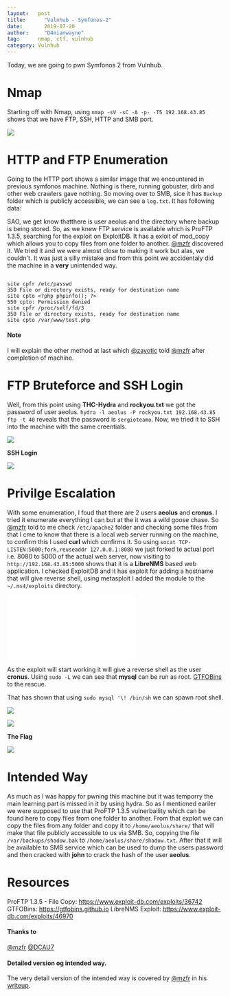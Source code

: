 ```yaml
---
layout:   post
title:      "Vulnhub - Symfonos-2"
date:       2019-07-20
author:     "D4mianwayne"
tag:      nmap, ctf, vulnhub
category: Vulnhub
---
```


Today, we are going to pwn Symfonos 2 from Vulnhub.

# Nmap

Starting off with Nmap, using `nmap -sV -sC -A -p- -T5 192.168.43.85` shows that we have FTP, SSH, HTTP and SMB port. 

![](/img/symfonos2/nmap.png)

# HTTP and FTP Enumeration

Going to the HTTP port shows a similar image that we encountered in previous symfonos machine. Nothing is there, running gobuster, dirb and other web crawlers gave nothing. So moving over to SMB, sice it has `Backup` folder which is publicly accessible, we can see a `log.txt`. It has following data:


SAO, we get know thatthere is user aeolus and the directory where backup is being stored.
So, as we knew FTP service is available which is ProFTP 1.3.5, searching for the exploit on ExploitDB. It has a exloit of mod_copy which allows you to copy files from one folder to another. [@mzfr](https://twitter.com/0xmzfr) discovered it.
We tried it and we were almost close to making it work but alas, we couldn't. It was just a silly mistake and from this point we accidentaly did the machine in a **very** unintended way. 

```

site cpfr /etc/passwd
350 File or directory exists, ready for destination name
site cpto <?php phpinfo(); ?>
550 cpto: Permission denied
site cpfr /proc/self/fd/3
350 File or directory exists, ready for destination name
site cpto /var/www/test.php

```


#### Note

I will explain the other method at last which [@zayotic](https://twitter.com/zayotic) told  [@mzfr](https://twitter.com/0xmzfr) after completion of machine.

# FTP Bruteforce and SSH Login

Well, from this point using **THC-Hydra** and **rockyou.txt** we got the password of user aeolus. `hydra -l aeolus -P rockyou.txt 192.168.43.85 ftp -t 40` reveals that the password is `sergioteamo`. Now, we tried it to SSH into the machine with the same creentials.

![](/img/synfonos2/hydra.png)

**SSH Login**

![](/img/symfonos2/ssh.png)

# Privilge Escalation

With some enumeration, I foud that there are 2 users **aeolus** and **cronus**. I tried it enumerate everything I can but at the it was a wild goose chase. So [@mzfr](https://twitter.com/0xmzfr) told to me check `/etc/apache2` folder and checking some files from that I cme to know that there is a local web server running on the machine, to confirm this I used **curl** which confirms it. So using `socat TCP-LISTEN:5000;fork,reuseaddr 127.0.0.1:8080` we just forked te actual port i.e. 8080 to 5000 of the actual web server, now visiting to `http://192.168.43.85:5000` shows that it is a **LibreNMS** based web application. I checked ExploitDB and it has exploit for adding a hostname that will give reverse shell, using metasploit I added the module to the `~/.ms4/exploits` directory.

![](/img/symfonos2/website.img)

As the exploit will start working it will give a reverse shell as the user **cronus**. Using `sudo -L` we can see that **mysql** can be run as root. [GTFOBins](https://gtfobins.github.io) to the rescue.

That has shown that using `sudo mysql '\! /bin/sh` we can spawn root shell.

![](/img/symfonos2/sql.png)

![](/img/symfonos2/root.png)

**The Flag**

![](/img/symfonos2/flag.png)

# Intended Way

As much as I was happy for pwning this machine but it was temporry the main learning part is missed in it by using hydra.
So as I mentioned eariler we were supposed to use that ProFTP 1.3.5 vulnerbaility which can be found here to copy files from one folder to another. From that exploit we can copy the files from any folder and copy it to `/home/aeolus/share/` that will make that file publicly accessible to us via SMB. So, copying the file `/var/backups/shadow.bak` to `/home/aeolus/share/shadow.txt`. After that it will be available to SMB service which can be used to dump the users password and then cracked with **john** to crack the hash of the user **aeolus**.

# Resources

ProFTP 1.3.5 - File Copy: https://www.exploit-db.com/exploits/36742
GTFOBins: https://gtfobins.github.io
LibreNMS Exploit: https://www.exploit-db.com/exploits/46970

#### Thanks to

[@mzfr](https://twitter.com/0xmzfr) 
[@DCAU7](https://twitter.com/DCAU7) 

#### Detailed version og intended way.

The very detail version of the intended way is covered by [@mzfr](https://twitter.com/0xmzfr) in his [writeup](https://mzfr.github.io/symfonos2).
